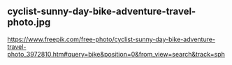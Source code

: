 
## cyclist-sunny-day-bike-adventure-travel-photo.jpg

https://www.freepik.com/free-photo/cyclist-sunny-day-bike-adventure-travel-photo_3972810.htm#query=bike&position=0&from_view=search&track=sph
